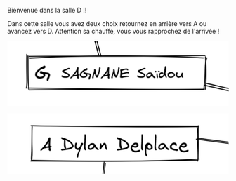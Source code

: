 Bienvenue dans la salle D !!

Dans cette salle vous avez deux choix retournez en arrière vers A ou avancez vers D. Attention sa chauffe, vous vous rapprochez de l'arrivée !

[![image G](../images/G.png)](https://github.com/ssagnane1/tp2-labyrinthe/blob/main/jeu-heros-sdc/G.md)

[![image A](../images/A.png)](https://github.com/ssagnane1/tp2-labyrinthe/blob/main/jeu-heros-sdc/A.md)

